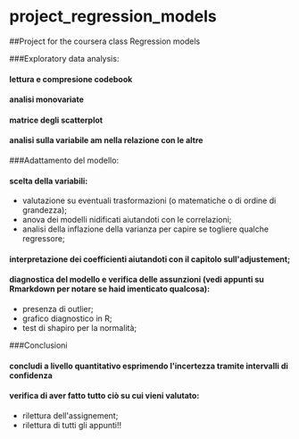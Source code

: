 # project_regression_models
##Project for the coursera class Regression models

###Exploratory data analysis:
#### lettura e compresione codebook
####  analisi monovariate
####  matrice degli scatterplot
####  analisi sulla variabile am nella relazione con le altre

###Adattamento del modello:
####  scelta della variabili:
- valutazione su eventuali trasformazioni (o matematiche o di ordine di grandezza);
- anova dei modelli nidificati aiutandoti con le correlazioni;
- analisi della inflazione della varianza per capire se togliere qualche regressore;
####  interpretazione dei coefficienti aiutandoti con il capitolo sull'adjustement;
####  diagnostica del modello e verifica delle assunzioni (vedi appunti su Rmarkdown per notare se haid imenticato qualcosa):
- presenza di outlier;
- grafico diagnostico in R;
- test di shapiro per la normalità;

###Conclusioni
#### concludi a livello quantitativo esprimendo l'incertezza tramite intervalli di confidenza
####  verifica di aver fatto tutto ciò su cui vieni valutato:
- rilettura dell'assignement;
- rilettura di tutti gli appunti!!
